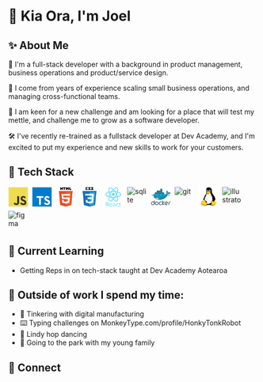 # 👋 Kia Ora, I'm Joel

## ✨ About Me
🥞 I'm a full-stack developer with a background in product management, business operations and product/service design.

🚀 I come from years of experience scaling small business operations, and managing cross-functional teams.

🧠 I am keen for a new challenge and am looking for a place that will test my mettle, and challenge me to grow as a software developer.

🛠️ I've recently re-trained as a fullstack developer at Dev Academy, and I'm excited to put my experience and new skills to work for your customers.

## 🤖 Tech Stack
<div style="display: flex; flex-wrap: wrap; gap: 8px; align-items: center;">
  <img src="https://raw.githubusercontent.com/devicons/devicon/master/icons/javascript/javascript-original.svg" alt="javascript" width="40" height="40"/>
  <img src="https://raw.githubusercontent.com/devicons/devicon/master/icons/typescript/typescript-original.svg" alt="typescript" width="40" height="40"/>
  <img src="https://raw.githubusercontent.com/devicons/devicon/master/icons/html5/html5-original-wordmark.svg" alt="html5" width="40" height="40"/>
  <img src="https://raw.githubusercontent.com/devicons/devicon/master/icons/css3/css3-original-wordmark.svg" alt="css3" width="40" height="40"/>
  <img src="https://raw.githubusercontent.com/devicons/devicon/master/icons/react/react-original-wordmark.svg" alt="react" width="40" height="40"/>
  <img src="https://www.vectorlogo.zone/logos/sqlite/sqlite-icon.svg" alt="sqlite" width="40" height="40"/>
  <img src="https://raw.githubusercontent.com/devicons/devicon/master/icons/docker/docker-original-wordmark.svg" alt="docker" width="40" height="40"/>
  <img src="https://www.vectorlogo.zone/logos/git-scm/git-scm-icon.svg" alt="git" width="40" height="40"/>
  <img src="https://raw.githubusercontent.com/devicons/devicon/master/icons/linux/linux-original.svg" alt="linux" width="40" height="40"/>
  <img src="https://www.vectorlogo.zone/logos/adobe_illustrator/adobe_illustrator-icon.svg" alt="illustrator" width="40" height="40"/>
  <img src="https://www.vectorlogo.zone/logos/figma/figma-icon.svg" alt="figma" width="40" height="40"/>
</div>


## 🌱 Current Learning
- Getting Reps in on tech-stack taught at Dev Academy Aotearoa


## 🕺 Outside of work I spend my time:
- 🔧 Tinkering with digital manufacturing
- ⌨️ Typing challenges on MonkeyType.com/profile/HonkyTonkRobot
- 💃 Lindy hop dancing
- 🌳 Going to the park with my young family

## 🤝 Connect
